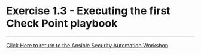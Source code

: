 # Exercise 1.3 - Executing the first Check Point playbook

----

[Click Here to return to the Ansible Security Automation Workshop](../README.md)
